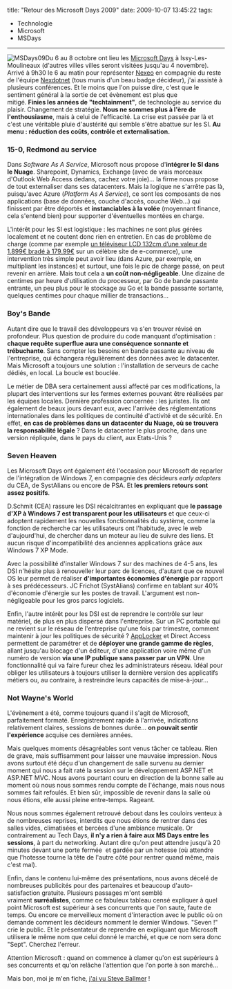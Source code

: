 title: "Retour des Microsoft Days 2009"
date: 2009-10-07 13:45:22
tags:
  - Technologie
  - Microsoft
  - MSDays
---

![MSDays09](/images/)Du 6 au 8 octobre ont lieu les [Microsoft Days](//www.microsoft.com/france/microsoft-days/) à Issy-Les-Moulineaux (d'autres villes villes seront visitées jusqu'au 4 novembre). Arrivé à 9h30 le 6 au matin pour représenter [Nexeo](//www.nexeo.fr/) en compagnie du reste de l'équipe [Nexdotnet](http://nexeo.fr/nexdotnet/) (tous munis d'un beau badge décideur), j'ai assisté à plusieurs conférences. Et le moins que l'on puisse dire, c'est que le sentiment général à la sortie de cet évènement est plus que mitigé. **Finies les années de "techtainment"**, de technologie au service du plaisir. Changement de stratégie. **Nous ne sommes plus à l'ère de l'enthousiasme**, mais à celui de l'efficacité. La crise est passée par là et c'est une véritable pluie d'austérité qui semble s'être abattue sur les SI. **Au menu&nbsp;: réduction des coûts, contrôle et externalisation.**

<!-- more -->

### 15-0, Redmond au service

Dans _Software As A Service_, Microsoft nous propose d'**intégrer le SI dans le Nuage**. Sharepoint, Dynamics, Exchange (avec de vrais morceaux d'Outlook Web Access dedans, cachez votre joie)&#8230; la firme nous propose de tout externaliser dans ses datacenters. Mais la logique ne s'arrête pas là, puisqu'avec Azure (_Platform As A Service_), ce sont les composants de nos applications (base de données, couche d'accès, couche Web&#8230;) qui finissent par être déportés et **instanciables à la volée** (moyennant finance, cela s'entend bien) pour supporter d'éventuelles montées en charge.

L'intérêt pour les SI est logistique : les machines ne sont plus gérées localement et ne coutent donc rien en entretien. En cas de problème de charge (comme par exemple [un téléviseur LCD 132cm d’une valeur de 1.899€ bradé à 179.99€](http://www.generation-nt.com/3-suisses-ecran-plat-samsung-actualite-849541.html) sur un célèbre site de e-commerce), une intervention très simple peut avoir lieu (dans Azure, par exemple, en multipliant les instances) et surtout, une fois le pic de charge passé, on peut revenir en arrière. Mais tout cela a **un coût non-négligeable**. Une dizaine de centimes par heure d'utilisation du processeur, par Go de bande passante entrante, un peu plus pour le stockage au Go et la bande passante sortante, quelques centimes pour chaque millier de transactions&#8230;

### Boy's Bande

Autant dire que le travail des développeurs va s'en trouver révisé en profondeur. Plus question de produire du code manquant d'optimisation&nbsp;: **chaque requête superflue aura une conséquence sonnante et trébuchante**. Sans compter les besoins en bande passante au niveau de l'entreprise, qui échangera régulièrement des données avec le datacenter. Mais Microsoft a toujours une solution : l'installation de serveurs de cache dédiés, en local. La boucle est bouclée.

Le métier de DBA sera certainement aussi affecté par ces modifications, la plupart des interventions sur les fermes externes pouvant être réalisées par les équipes locales. Dernière profession concernée&nbsp;: les juristes. Ils ont également de beaux jours devant eux, avec l'arrivée des réglementations internationales dans les politiques de continuité d'activité et de sécurité. En effet, **en cas de problèmes dans un datacenter du Nuage, où se trouvera la responsabilité légale** ? Dans le datacenter le plus proche, dans une version répliquée, dans le pays du client, aux Etats-Unis ?

### Seven Heaven

Les Microsoft Days ont également été l'occasion pour Microsoft de reparler de l'intégration de Windows 7, en compagnie des décideurs _early adopters_ du CEA, de SystAlians ou encore de PSA. Et **les premiers retours sont assez positifs**.

D.Schmit (CEA) rassure les DSI récalcitrantes en expliquant que **le passage d'XP à Windows 7 est transparent pour les utilisateurs** et que ceux-ci adoptent rapidement les nouvelles fonctionnalités du système, comme la fonction de recherche car les utilisateurs ont l'habitude, avec le web d'aujourd'hui, de chercher dans un moteur au lieu de suivre des liens. Et aucun risque d'incompatibilité des anciennes applications grâce aux Windows 7 XP Mode.

Avec la possibilité d'installer Windows 7 sur des machines de 4-5 ans, les DSI n'hésite plus à renouveller leur parc de licences, d'autant que ce nouvel OS leur permet de réaliser **d'importantes économies d'énergie** par rapport à ses prédécesseurs. JC Frichot (SystAlians) confirme en tablant sur 40% d'économie d'énergie sur les postes de travail. L'argument est non-négligeable pour les gros parcs logiciels.

Enfin, l'autre intérêt pour les DSI est de reprendre le contrôle sur leur matériel, de plus en plus dispersé dans l'entreprise. Sur un PC portable qui ne revient sur le réseau de l'entreprise qu'une fois par trimestre, comment maintenir à jour les politiques de sécurité&nbsp;? [AppLocker](http://microsofttouch.fr/default/b/js/archive/2009/08/22/comprendre-applocker.aspx) et Direct Access permettent de paramétrer et de **déployer une grande gamme de règles**, allant jusqu'au blocage d'un éditeur, d'une application voire même d'un numéro de version **via une IP publique sans passer par un VPN**. Une fonctionnalité qui va faire fureur chez les administrateurs réseau. Idéal pour obliger les utilisateurs à toujours utiliser la dernière version des applicatifs métiers ou, au contraire, à restreindre leurs capacités de mise-à-jour&#8230;

### Not Wayne's World

L'évènement a été, comme toujours quand il s'agit de Microsoft, parfaitement formaté. Enregistrement rapide à l'arrivée, indications relativement claires, sessions de bonnes durée&#8230; **on pouvait sentir l'expérience** acquise ces dernières années.

Mais quelques moments désagréables sont venus tâcher ce tableau. Rien de grave, mais suffisamment pour laisser une mauvaise impression. Nous avons surtout été déçu d'un changement de salle survenu au dernier moment qui nous a fait raté la session sur le développement ASP.NET et ASP.NET MVC. Nous avons pourtant couru en direction de la bonne salle au moment où nous nous sommes rendu compte de l'échange, mais nous nous sommes fait refoulés. Et bien sûr, impossible de revenir dans la salle où nous étions, elle aussi pleine entre-temps. Rageant.

Nous nous sommes également retrouvé debout dans les couloirs venteux à de nombreuses reprises, interdits que nous étions de rentrer dans des salles vides, climatisées et bercées d'une ambiance musicale. Or contrairement au Tech Days, **il n'y a rien à faire aux MS Days entre les sessions**, à part du networking. Autant dire qu'on peut attendre jusqu'à 20 minutes devant une porte fermée  et gardée par un hotesse (où attendre que l'hotesse tourne la tête de l'autre côté pour rentrer quand même, mais c'est mal).

Enfin, dans le contenu lui-même des présentations, nous avons décelé de nombreuses publicités pour des partenaires et beaucoup d'auto-satisfaction gratuite. Plusieurs passages m'ont semblé vraiment **surréalistes**, comme ce fabuleux tableau censé expliquer à quel point Microsoft est supérieur à ses concurrents que l'on saute, faute de temps. Ou encore ce merveilleux moment d'interaction avec le public où on demande comment les décideurs nomment le dernier Windows. "Seven&nbsp;!" crie le public. Et le présentateur de reprendre en expliquant que Microsoft utilisera le même nom que celui donné le marché, et que ce nom sera donc "Sept". Cherchez l'erreur.

Attention Microsoft&nbsp;: quand on commence à clamer qu'on est supérieurs à ses concurrents et qu'on relâche l'attention que l'on porte à son marché&#8230;

Mais bon, moi je m'en fiche, [j'ai vu Steve Ballmer](http://twitpic.com/kh5ja)&nbsp;!